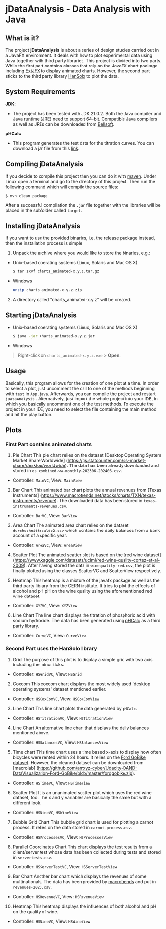 # jDataAnalysis - Data Analysis with Java

## What is it?
The project **jDataAnalysis** is about a series of design studies carried out
in a JavaFX environment. It deals with how to plot experimental data using Java
together with third party libraries. This project is divided into two parts. 
While the first part contains classes that rely on the JavaFX chart package including [ExtJFX](https://github.com/extjfx/extjfx)
to display animated charts.
However, the second part sticks to the third party library [HanSolo](https://github.com/HanSolo/charts)
to plot the data.

## System Requirements
**JDK**:
* The project has been tested with JDK 21.0.2. Both the Java compiler and Java runtime (JRE) need to 
support 64-bit. Compatible Java compilers as well as JREs can be 
downloaded from [Bellsoft](https://bell-sw.com/pages/downloads/).

**pHCalc**
* This program generates the test data for the titration curves. You can download
a jar file from this [link](https://github.com/amxyz-cyber/pHCalc).

## Compiling jDataAnalysis
If you decide to compile this project then you can do it with [maven](https://maven.apache.org/).
Under Linux open a terminal and go to the directory of this project. 
Then run the following command which will compile the source files:
```bash
$ mvn clean package
```

After a successful compilation the `.jar` file together with the 
libraries will be placed in the subfolder called `target`.

## Installing jDataAnalysis
If you want to use the provided binaries, i.e. the release package
instead, then the installation process is simple:

1. Unpack the archive where you would like to store the binaries, e.g.:
* Unix-based operating systems (Linux, Solaris and Mac OS X)
	```bash
	$ tar zxvf charts_animated-x.y.z.tar.gz
	```
* Windows
	```bash
	unzip charts_animated-x.y.z.zip
	```
2. A directory called "charts_animated-x.y.z" will be created.

## Starting jDataAnalysis
* Unix-based operating systems (Linux, Solaris and Mac OS X)
	```bash
	$ java -jar charts_animated-x.y.z.jar
	```
* Windows
> Right-click on `charts_animated-x.y.z.exe` > **Open**.

## Usage
Basically, this program allows for the creation of one plot at a time. In order
to select a plot, just uncomment the call to one of the methods beginning with `test`
in `App.java`. Afterwards, you can compile the project and restart `jDataAnalysis` .
Alternatively, just import the whole project into your IDE, in which you basically 
uncomment one of the test methods. To execute the project in your IDE, you 
need to select the file containing the main method and hit the play button.

## Plots
### First Part contains animated charts
1. Pie Chart
This pie chart relies on the dataset [Desktop Operating System Market Share Worldwide] (https://gs.statcounter.com/os-market-share/desktop/worldwide). 
The data has been already downloaded and stored in `os_combined-ww-monthly-202306-202406.csv`. 
- Controller: `MainVC`, View: `MainView`

2. Bar Chart
This animated bar chart plots the annual revenues from [Texas Instruments] (https://www.macrotrends.net/stocks/charts/TXN/texas-instruments/revenue). 
The downloaded data has been stored in `texas-instruments-revenues.csv`.
- Controller: `BarVC`, View: `BarView`

3. Area Chart
The animated area chart relies on the dataset `durchschnittssaldo2.csv` which contains the daily balances from a bank account of a specific year. 
- Controller: `AreaVC`, View: `AreaView`

4. Scatter Plot
The animated scatter plot is based on the [red wine dataset] (https://www.kaggle.com/datasets/uciml/red-wine-quality-cortez-et-al-2009). 
After having stored the data in `winequality-red.csv`, the plot is finally plotted using the classes ScatterVC and ScatterView respectively.

5. Heatmap
This heatmap is a mixture of the javafx package as well as the third party library 
from the CERN institute. It tries to plot the effects of alcohol and pH pH on the wine quality using
the aforementioned red wine dataset.
- Controller: `XYZVC`, View: `XYZView`

6. Line Chart
The line chart displays the titration of phosphoric acid with sodium hydroxide. 
The data has been generated using [pHCalc](https://github.com/amxyz-cyber/pHCalc)
as a third party library. 
- Controller: `CurveVC`, View: `CurveView`

### Second Part uses the HanSolo library
1. Grid
The purpose of this plot is to display a simple grid with two axis including the minor ticks. 
- Controller: `HSGridVC`, View: `HSGrid`

2. Coxcom
This coxcom chart displays the most widely used 'desktop operating systems' dataset mentioned earlier.
- Controller: `HSCoxComVC`, View: `HSCoxComView`

3. Line Chart
This line chart plots the data generated by `pHCalc`.
- Controller: `HSTitrationVC`, View: `HSTitrationView` 

4. Line Chart
An alternative line chart that displays the daily balances mentioned above. 
- Controller: `HSBalancesVC`, View: `HSBalancesView` 

5. Time chart
This time chart uses a time based x-axis to display how often bicycles were 
rented within 24 hours. It relies on the [Ford GoBike dataset](https://s3.amazonaws.com/fordgobike-data/index.html).
However, the cleaned dataset can be downloaded from [macrolab] (https://github.com/amxyz-cyber/Udacity-DAND-DataVisualization-Ford-GoBike/blob/master/fordgobike.zip).
- Controller: `HSTimeVC`, View: `HSTimeView` 

6. Scatter Plot
It is an unanimated scatter plot which uses the red wine dataset, too. The x and y
variables are basically the same but with a different look. 
- Controller: `HSWineVC`, `HSWineView` 

7. Bubble Grid Chart
This bubble grid chart is used for plotting a carnot process. It relies on the
data stored in `carnot-process.csv`.
- Controller: `HSProcessesVC`, View: `HSProcessesView`

8. Parallel Coordinates Chart
This chart displays the test results from a client/server test whose data has been collected
during tests and stored in `servertests.csv`.
- Controller: `HSServerTestVC`, View: `HSServerTestView`

9. Bar Chart
Another bar chart which displays the revenues of some multinationals. The data
has been provided by [macrotrends](www.macrotrends.net) and put in `revenues-2023.csv`.
- Controller: `HSRevenueVC`, View: `HSRevenueView`

10. Heatmap
This heatmap displays the influences of both alcohol and pH on the quality of wine.
- Controller: `HSWineVC`, View: `HSWineView` 

